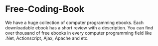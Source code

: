 # Free-Coding-Book
We have a huge collection of computer programming ebooks. Each downloadable ebook has a short review with a description. You can find over thousand of free ebooks in every computer programming field like .Net, Actionscript, Ajax, Apache and etc.
